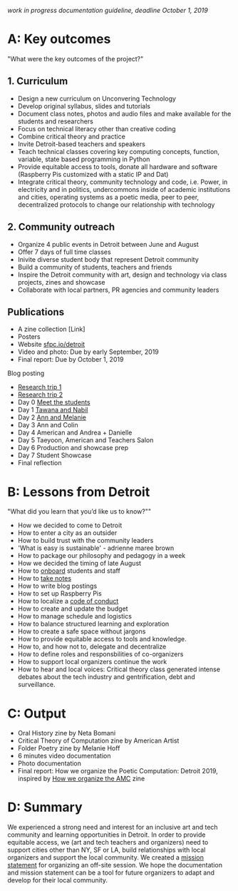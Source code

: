 *work in progress documentation guideline, deadline October 1, 2019* 

# A: Key outcomes

"What were the key outcomes of the project?"

## 1. Curriculum 

- Design a new curriculum on Unconvering Technology  
- Develop original syllabus, slides and tutorials 
- Document class notes, photos and audio files and make available for the students and researchers 
- Focus on technical literacy other than creative coding 
- Combine critical theory and practice  
- Invite Detroit-based teachers and speakers 
- Teach technical classes covering key computing concepts, function, variable, state based programming in Python 
- Provide equitable access to tools, donate all hardware and software (Raspberry Pis customized with a static IP and Dat)
- Integrate critical theory, community technology and code, i.e. Power, in electricity and in politics, undercommons inside of academic institutions and cities, operating systems as a poetic media, peer to peer, decentralized protocols to change our relationship with technology 

## 2. Community outreach 

- Organize 4 public events in Detroit between June and August
- Offer 7 days of full time classes 
- Inivite diverse student body that represent Detroit community 
- Build a community of students, teachers and friends  
- Inspire the Detroit community with art, design and technology via class projects, zines and showcase 
- Collaborate with local partners, PR agencies and community leaders
 
## Publications 

- A zine collection [Link]
- Posters 
- Website [sfpc.io/detroit](https://sfpc.io/detroit/)
- Video and photo: Due by early September, 2019  
- Final report: Due by October 1, 2019 

Blog posting

- [Research trip 1](https://medium.com/sfpc/poetic-computation-detroit-b748b765afbb) 
- [Research trip 2](https://medium.com/sfpc/poetic-computation-detroit-2-f57835a867b2) 
- Day 0 [Meet the students](https://medium.com/sfpc/meet-the-students-and-teachers-of-poetic-computation-detroit-2019-ab11c7e9307b) 
- Day 1 [Tawana and Nabil](https://medium.com/sfpc/poetic-computation-detroit-day-1-6da9406de358)
- Day 2 [Ann and Melanie](https://cdn-images-1.medium.com/fit/t/1440/432/1*H_Xzn1oIvP-htMlgkqePWg.jpeg) 
- Day 3 Ann and Colin 
- Day 4 American and Andrea + Danielle
- Day 5 Taeyoon, American and Teachers Salon 
- Day 6 Production and showcase prep 
- Day 7 Student Showcase 
- Final reflection 


# B: Lessons from Detroit 

"What did you learn that you’d like us to know?""

- How we decided to come to Detroit 
- How to enter a city as an outsider  
- How to build trust with the community leaders 
- 'What is easy is sustainable' - adrienne maree brown
- How to package our philosophy and pedagogy in a week
- How we decided the timing of late August 
- How to [onboard](https://github.com/SFPC/detroit/blob/master/onboarding.md) students and staff 
- How to [take notes](https://github.com/SFPC/detroit/blob/master/note-taking.md) 
- How to write blog postings
- How to set up Raspberry Pis 
- How to localize a [code of conduct](https://github.com/SFPC/detroit/blob/master/CODE_OF_CONDUCT.md) 
- How to create and update the budget
- How to manage schedule and logistics 
- How to balance structured learning and exploration 
- How to create a safe space without jargons
- How to provide equitable access to tools and knowledge. 
- How to, and how not to, delegate and decentralize
- How to define roles and responsbilities of co-organizers 
- How to support local organizers continue the work 
- How to hear and local voices: Critical theory class generated intense debates about the tech industry and gentrification, debt and surveillance.  

# C: Output

- Oral History zine by Neta Bomani 
- Critical Theory of Computation zine by American Artist
- Folder Poetry zine by Melanie Hoff
- 6 minutes video documentation
- Photo documentation
- Final report: How we organize the Poetic Computation: Detroit 2019, inspired by [How we organize the AMC](https://store.alliedmedia.org/products/how-we-organize-the-amc-zine-2017-edition) zine

# D: Summary 

We experienced a strong need and interest for an inclusive art and tech community and learning opportunities in Detroit. In order to provide equitable access, we (art and tech teachers and organizers) need to support cities other than NY, SF or LA, build relationships with local organizers and support the local community. We created a [mission statement](https://github.com/SFPC/detroit/blob/master/mission-principles.md) for organizing an off-site session. We hope the documentation and mission statement can be a tool for future organizers to adapt and develop for their local community. 

